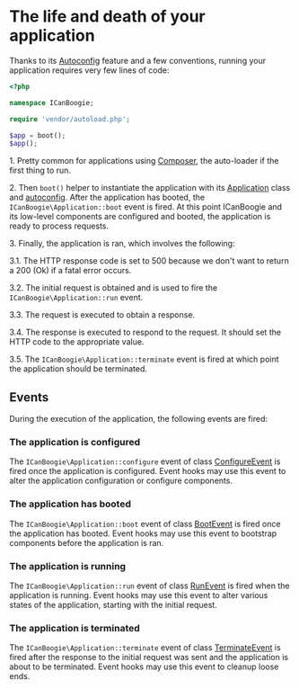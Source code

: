 # The life and death of your application

Thanks to its [Autoconfig][] feature and a few conventions, running your application requires very
few lines of code:

```php
<?php

namespace ICanBoogie;

require 'vendor/autoload.php';

$app = boot();
$app();
```

1\. Pretty common for applications using [Composer][], the auto-loader if the first thing to run.

2\. Then `boot()` helper to instantiate the application with its [Application][] class and
[autoconfig][]. After the application has booted, the `ICanBoogie\Application::boot` event is fired.
At this point ICanBoogie and its low-level components are configured and booted, the application is
ready to process requests.

3\. Finally, the application is ran, which involves the following:

3.1\. The HTTP response code is set to 500 because we don't want to return a 200 (Ok) if a fatal error occurs.

3.2\. The initial request is obtained and is used to fire the `ICanBoogie\Application::run` event.

3.3\. The request is executed to obtain a response.

3.4\. The response is executed to respond to the request. It should set the HTTP code to the
appropriate value.

3.5\. The `ICanBoogie\Application::terminate` event is fired at which point the application should be
terminated.




## Events

During the execution of the application, the following events are fired:





### The application is configured

The `ICanBoogie\Application::configure` event of class [ConfigureEvent][] is fired once the
application is configured. Event hooks may use this event to alter the application configuration or
configure components.





### The application has booted

The `ICanBoogie\Application::boot` event of class [BootEvent][] is fired once the application has
booted. Event hooks may use this event to bootstrap components before the application is ran.





### The application is running

The `ICanBoogie\Application::run` event of class [RunEvent][] is fired when the application is
running. Event hooks may use this event to alter various states of the application, starting with
the initial request.





### The application is terminated

The `ICanBoogie\Application::terminate` event of class [TerminateEvent][] is fired after the
response to the initial request was sent and the application is about to be terminated. Event hooks
may use this event to cleanup loose ends.





[BootEvent]:           http://api.icanboogie.org/icanboogie/4.0/class-ICanBoogie.Application.BootEvent.html
[ConfigureEvent]:      http://api.icanboogie.org/icanboogie/4.0/class-ICanBoogie.Application.ConfigureEvent.html
[RunEvent]:            http://api.icanboogie.org/icanboogie/4.0/class-ICanBoogie.Application.RunEvent.html
[TerminateEvent]:      http://api.icanboogie.org/icanboogie/4.0/class-ICanBoogie.Application.TerminateEvent.html
[Application]:         /docs/4.0/the-application-class
[Autoconfig]:          /docs/4.0/autoconfig
[autoconfig]:          /docs/4.0/autoconfig
[Composer]:            https://getcomposer.org/
